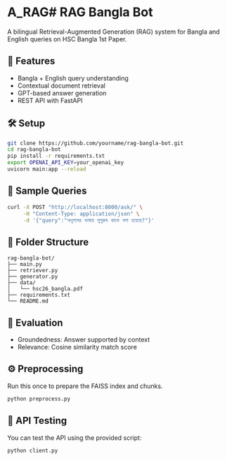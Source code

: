 # A_RAG# RAG Bangla Bot

A bilingual Retrieval-Augmented Generation (RAG) system for Bangla and English queries on HSC Bangla 1st Paper.

## 🧰 Features
- Bangla + English query understanding
- Contextual document retrieval
- GPT-based answer generation
- REST API with FastAPI

## 🛠 Setup

```bash
git clone https://github.com/yourname/rag-bangla-bot.git
cd rag-bangla-bot
pip install -r requirements.txt
export OPENAI_API_KEY=your_openai_key
uvicorn main:app --reload
```

## 🧪 Sample Queries

```bash
curl -X POST "http://localhost:8000/ask/" \
     -H "Content-Type: application/json" \
     -d '{"query":"অনুপমের ভাষায় সুপুরুষ কাকে বলা হয়েছে?"}'
```

## 📁 Folder Structure

```
rag-bangla-bot/
├── main.py
├── retriever.py
├── generator.py
├── data/
│   └── hsc26_bangla.pdf
├── requirements.txt
└── README.md
```

## 📌 Evaluation
- Groundedness: Answer supported by context
- Relevance: Cosine similarity match score


## ⚙️ Preprocessing

Run this once to prepare the FAISS index and chunks.

```bash
python preprocess.py
```

## 🧪 API Testing

You can test the API using the provided script:

```bash
python client.py
```
